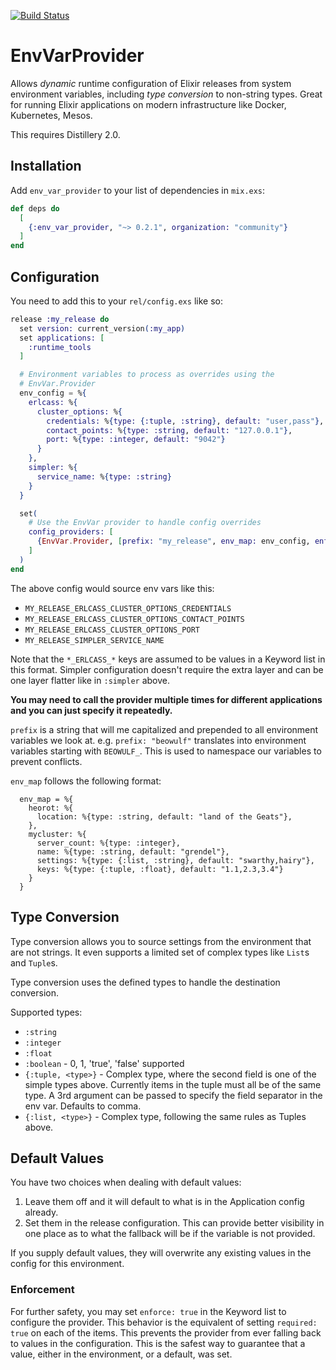 [![Build Status](https://travis-ci.com/Shimmur/env_var_provider.svg?branch=master)](https://travis-ci.com/Shimmur/env_var_provider)

EnvVarProvider
==============

Allows _dynamic_ runtime configuration of Elixir releases from system
environment variables, including _type_ _conversion_ to non-string types. Great
for running Elixir applications on modern infrastructure like Docker,
Kubernetes, Mesos.

This requires Distillery 2.0.

Installation
------------

Add `env_var_provider` to your list of dependencies in `mix.exs`:

```elixir
def deps do
  [
    {:env_var_provider, "~> 0.2.1", organization: "community"}
  ]
end
```

Configuration
-------------

You need to add this to your `rel/config.exs` like so:

```elixir
release :my_release do
  set version: current_version(:my_app)
  set applications: [
    :runtime_tools
  ]

  # Environment variables to process as overrides using the
  # EnvVar.Provider
  env_config = %{
    erlcass: %{
      cluster_options: %{
        credentials: %{type: {:tuple, :string}, default: "user,pass"},
        contact_points: %{type: :string, default: "127.0.0.1"},
        port: %{type: :integer, default: "9042"}
      }
    },
    simpler: %{
      service_name: %{type: :string}
    }
  }

  set(
    # Use the EnvVar provider to handle config overrides
    config_providers: [
      {EnvVar.Provider, [prefix: "my_release", env_map: env_config, enforce: false]}
    ]
  )
end
```

The above config would source env vars like this:
 * `MY_RELEASE_ERLCASS_CLUSTER_OPTIONS_CREDENTIALS`
 * `MY_RELEASE_ERLCASS_CLUSTER_OPTIONS_CONTACT_POINTS`
 * `MY_RELEASE_ERLCASS_CLUSTER_OPTIONS_PORT`
 * `MY_RELEASE_SIMPLER_SERVICE_NAME`

Note that the `*_ERLCASS_*` keys are assumed to be values in a Keyword list
in this format. Simpler configuration doesn't require the extra layer and
can be one layer flatter like in `:simpler` above.

**You may need to call the provider multiple times for different applications
and you can just specify it repeatedly.**

`prefix` is a string that will me capitalized and prepended to all
environment variables we look at. e.g. `prefix: "beowulf"` translates
into environment variables starting with `BEOWULF_`. This is used
to namespace our variables to prevent conflicts.

`env_map` follows the following format:
```
  env_map = %{
    heorot: %{
      location: %{type: :string, default: "land of the Geats"},
    },
    mycluster: %{
      server_count: %{type: :integer},
      name: %{type: :string, default: "grendel"},
      settings: %{type: {:list, :string}, default: "swarthy,hairy"},
      keys: %{type: {:tuple, :float}, default: "1.1,2.3,3.4"}
    }
  }
```

Type Conversion
---------------

Type conversion allows you to source settings from the environment that
are not strings. It even supports a limited set of complex types like
`List`s and `Tuple`s.

Type conversion uses the defined types to handle the destination
conversion.

Supported types:
 * `:string`
 * `:integer`
 * `:float`
 * `:boolean` - 0, 1, 'true', 'false' supported
 * `{:tuple, <type>}` - Complex type, where the second field is
   one of the simple types above. Currently items in the tuple
   must all be of the same type. A 3rd argument can be passed
   to specify the field separator in the env var. Defaults to
   comma.
 * `{:list, <type>}` - Complex type, following the same rules as
   Tuples above.

Default Values
--------------
You have two choices when dealing with default values:

 1. Leave them off and it will default to what is in the Application
    config already.
 2. Set them in the release configuration. This can provide better
    visibility in one place as to what the fallback will be if the
	variable is not provided.

If you supply default values, they will overwrite any existing values in the
config for this environment.

### Enforcement

For further safety, you may set `enforce: true` in the Keyword list to
configure the provider. This behavior is the equivalent of setting `required:
true` on each of the items. This prevents the provider from ever falling back
to values in the configuration. This is the safest way to guarantee that a
value, either in the environment, or a default, was set.
